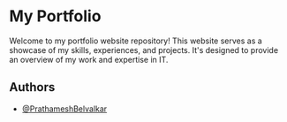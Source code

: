 
# My Portfolio

Welcome to my portfolio website repository! This website serves as a showcase of my skills, experiences, and projects. It's designed to provide an overview of my work and expertise in IT.

## Authors

- [@PrathameshBelvalkar](https://www.github.com/PrathameshBelvalkar)

